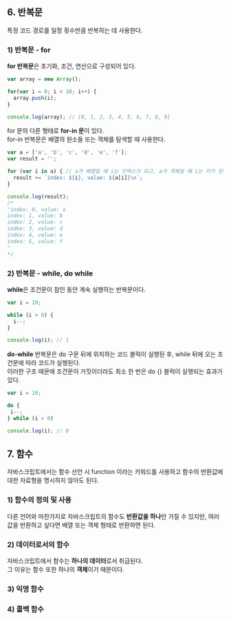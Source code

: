 
## 6. 반복문
특정 코드 경로를 일정 횟수만큼 반복하는 데 사용한다.

### 1) 반복문 - for
**for 반복문**은 초기화, 조건, 연산으로 구성되어 있다.
```js
var array = new Array();

for(var i = 0; i < 10; i++) {
  array.push(i);
}

console.log(array); // [0, 1, 2, 3, 4, 5, 6, 7, 8, 9]
```

for 문의 다른 형태로 **for-in 문**이 있다.  
for-in 반복문은 배열의 원소들 또는 객체를 탐색할 때 사용한다.

```js
var a = ['a', 'b', 'c', 'd', 'e', 'f'];
var result = '';

for (var i in a) { // a가 배열일 때 i는 인덱스가 되고, a가 객체일 때 i는 키가 된다.
  result += `index: ${i}, value: ${a[i]}\n`;
}

console.log(result);
/*
"index: 0, value: a 
index: 1, value: b 
index: 2, value: c 
index: 3, value: d 
index: 4, value: e 
index: 5, value: f 
"
*/
```

### 2) 반복문 - while, do while
**while**은 조건문이 참인 동안 계속 실행하는 반복문이다.  
```js
var i = 10;

while (i > 0) {
  i--;
}

console.log(i); // 1
```

**do-while** 반복문은 do 구문 뒤에 위치하는 코드 블럭이 실행된 후, while 뒤에 오는 조건문에 따라 코드가 실행된다.  
이러한 구조 때문에 조건문이 거짓이더라도 최소 한 번은 do {} 블럭이 실행되는 효과가 있다.
```js
var i = 10;

do {
 i--;
} while (i > 0)

console.log(i); // 0
```

## 7. 함수
자바스크립트에서는 함수 선언 시 function 이라는 키워드를 사용하고 함수의 반환값에 대한 자료형을 명시하지 않아도 된다.  

### 1) 함수의 정의 및 사용
다른 언어와 마찬가지로 자바스크립트의 함수도 **반환값을 하나**만 가질 수 있지만, 여러 값을 반환하고 싶다면 배열 또는 객체 형태로 반환하면 된다.                                

### 2) 데이터로서의 함수
자바스크립트에서 함수는 **하나의 데이터**로서 취급된다.  
그 이유는 함수 또한 하나의 **객체**이기 때문이다.

### 3) 익명 함수
### 4) 콜백 함수















